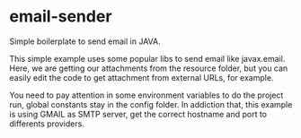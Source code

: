 # email-sender
Simple boilerplate to send email in JAVA.

This simple example uses some popular libs to send email like javax.email. Here, we are getting our attachments from 
the resource folder, but you can easily edit the code to get attachment from external URLs, for example.

You need to pay attention in some environment variables to do the project run, global constants stay in the config folder. In addiction that, this example is using GMAIL as SMTP server, get the correct hostname and port to differents providers.